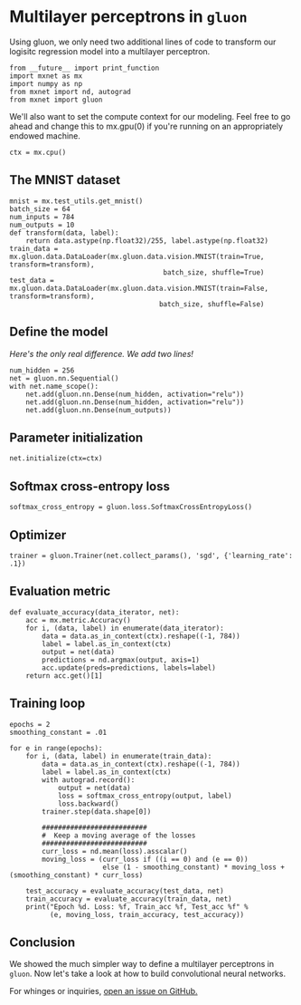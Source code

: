 # Multilayer perceptrons in ``gluon``

Using gluon, we only need two additional lines of code to transform our logisitc regression model into a multilayer perceptron.

```{.python .input  n=1}
from __future__ import print_function
import mxnet as mx
import numpy as np
from mxnet import nd, autograd
from mxnet import gluon
```

We'll also want to set the compute context for our modeling. Feel free to go ahead and change this to mx.gpu(0) if you're running on an appropriately endowed machine.

```{.python .input  n=2}
ctx = mx.cpu()
```

## The MNIST dataset

```{.python .input  n=3}
mnist = mx.test_utils.get_mnist()
batch_size = 64
num_inputs = 784
num_outputs = 10
def transform(data, label):
    return data.astype(np.float32)/255, label.astype(np.float32)
train_data = mx.gluon.data.DataLoader(mx.gluon.data.vision.MNIST(train=True, transform=transform),
                                      batch_size, shuffle=True)
test_data = mx.gluon.data.DataLoader(mx.gluon.data.vision.MNIST(train=False, transform=transform),
                                     batch_size, shuffle=False)
```

## Define the model

*Here's the only real difference. We add two lines!*

```{.python .input  n=4}
num_hidden = 256
net = gluon.nn.Sequential()
with net.name_scope():
    net.add(gluon.nn.Dense(num_hidden, activation="relu"))
    net.add(gluon.nn.Dense(num_hidden, activation="relu"))
    net.add(gluon.nn.Dense(num_outputs))
```

## Parameter initialization

```{.python .input  n=5}
net.initialize(ctx=ctx)
```

## Softmax cross-entropy loss

```{.python .input  n=6}
softmax_cross_entropy = gluon.loss.SoftmaxCrossEntropyLoss()
```

## Optimizer

```{.python .input  n=7}
trainer = gluon.Trainer(net.collect_params(), 'sgd', {'learning_rate': .1})
```

## Evaluation metric

```{.python .input  n=8}
def evaluate_accuracy(data_iterator, net):
    acc = mx.metric.Accuracy()
    for i, (data, label) in enumerate(data_iterator):
        data = data.as_in_context(ctx).reshape((-1, 784))
        label = label.as_in_context(ctx)
        output = net(data)
        predictions = nd.argmax(output, axis=1)
        acc.update(preds=predictions, labels=label)
    return acc.get()[1]
```

## Training loop

```{.python .input  n=9}
epochs = 2
smoothing_constant = .01

for e in range(epochs):
    for i, (data, label) in enumerate(train_data):
        data = data.as_in_context(ctx).reshape((-1, 784))
        label = label.as_in_context(ctx)
        with autograd.record():
            output = net(data)
            loss = softmax_cross_entropy(output, label)
            loss.backward()
        trainer.step(data.shape[0])

        ##########################
        #  Keep a moving average of the losses
        ##########################
        curr_loss = nd.mean(loss).asscalar()
        moving_loss = (curr_loss if ((i == 0) and (e == 0)) 
                       else (1 - smoothing_constant) * moving_loss + (smoothing_constant) * curr_loss)

    test_accuracy = evaluate_accuracy(test_data, net)
    train_accuracy = evaluate_accuracy(train_data, net)
    print("Epoch %d. Loss: %f, Train_acc %f, Test_acc %f" %
          (e, moving_loss, train_accuracy, test_accuracy))
```

## Conclusion

We showed the much simpler way to define a multilayer perceptrons in ``gluon``. Now let's take a look at how to build convolutional neural networks.

For whinges or inquiries, [open an issue on  GitHub.](https://github.com/zackchase/mxnet-the-straight-dope)
